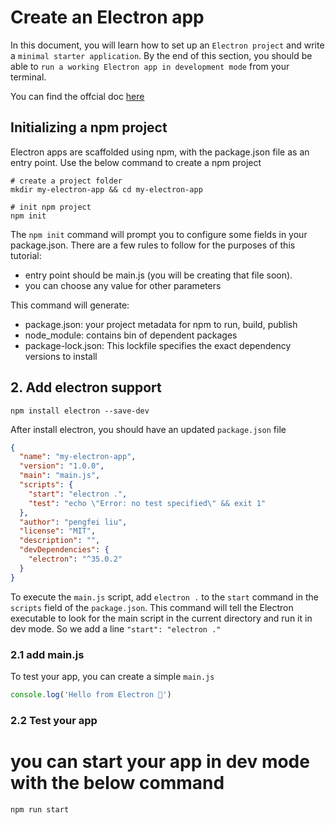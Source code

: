 # Create an Electron app

In this document, you will learn how to set up an `Electron project` and write a `minimal starter application`. By the end of this section, you should be able to `run a working Electron app in development mode` from your terminal.

You can find the offcial doc [here](https://www.electronjs.org/docs/latest/tutorial/tutorial-first-app)


## Initializing a npm project

Electron apps are scaffolded using npm, with the package.json file as an entry point. Use the below command to create a npm project

```shell
# create a project folder
mkdir my-electron-app && cd my-electron-app

# init npm project
npm init
```

The `npm init` command will prompt you to configure some fields in your package.json. There are a few rules to follow for the purposes of this tutorial:

- entry point should be main.js (you will be creating that file soon).
- you can choose any value for other parameters

This command will generate:
- package.json: your project metadata for npm to run, build, publish
- node_module: contains bin of dependent packages
- package-lock.json: This lockfile specifies the exact dependency versions to install

## 2. Add electron support

```shell
npm install electron --save-dev
```

After install electron, you should have an updated `package.json` file

```json
{
  "name": "my-electron-app",
  "version": "1.0.0",
  "main": "main.js",
  "scripts": {
    "start": "electron .",
    "test": "echo \"Error: no test specified\" && exit 1"
  },
  "author": "pengfei liu",
  "license": "MIT",
  "description": "",
  "devDependencies": {
    "electron": "^35.0.2"
  }
}
```
To execute the `main.js` script, add `electron .` to the `start` command in the `scripts` field of the `package.json`. This command will tell the Electron executable to look for the main script in the current directory and run it in dev mode.
So we add a line `"start": "electron ."`
### 2.1 add main.js

To test your app, you can create a simple `main.js`

```js
console.log('Hello from Electron 👋')
```

### 2.2 Test your app

# you can start your app in dev mode with the below command

```shell
npm run start
```